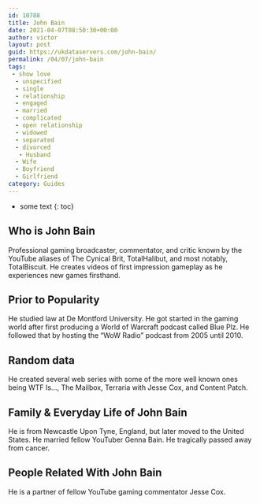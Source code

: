 ```yaml
---
id: 10788
title: John Bain
date: 2021-04-07T08:50:30+00:00
author: victor
layout: post
guid: https://ukdataservers.com/john-bain/
permalink: /04/07/john-bain
tags:
 - show love
  - unspecified
  - single
  - relationship
  - engaged
  - married
  - complicated
  - open relationship
  - widowed
  - separated
  - divorced
   - Husband
  - Wife
  - Boyfriend
  - Girlfriend
category: Guides
---
```


* some text
{: toc}


## Who is John Bain



Professional gaming broadcaster, commentator, and critic known by the YouTube aliases of The Cynical Brit, TotalHalibut, and most notably, TotalBiscuit. He creates videos of first impression gameplay as he experiences new games firsthand.

                
                
                
## Prior to Popularity



He studied law at De Montford University. He got started in the gaming world after first producing a World of Warcraft podcast called Blue Plz. He followed that by hosting the &#8220;WoW Radio&#8221; podcast from 2005 until 2010.

                
                
                
## Random data



He created several web series with some of the more well known ones being WTF Is&#8230;, The Mailbox, Terraria with Jesse Cox, and Content Patch.

                
                
                
## Family & Everyday Life of John Bain



He is from Newcastle Upon Tyne, England, but later moved to the United States. He married fellow YouTuber Genna Bain. He tragically passed away from cancer.

                
                
                
## People Related With John Bain



He is a partner of fellow YouTube gaming commentator Jesse Cox.

                
              
            
          
          
          